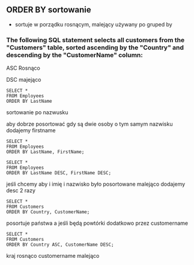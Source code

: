 ## ORDER BY sortowanie
- sortuje w porządku rosnącym, malejący 
używany po gruped by



### The following SQL statement selects all customers from the "Customers" table, sorted ascending by the "Country" and descending by the "CustomerName" column:



ASC Rosnąco 

DSC majejąco 


```
SELECT * 
FROM Employees 
ORDER BY LastName
```

sortowanie po nazwusku 

aby dobrze posortować gdy są dwie osoby o tym samym nazwisku dodajemy firstname

```
SELECT * 
FROM Employees 
ORDER BY LastName, FirstName;
```

```
SELECT * 
FROM Employees 
ORDER BY LastName DESC, FirstName DESC;
```

jeśli chcemy aby i imię i nazwisko było posortowane malejąco dodajemy desc 2 razy


```
SELECT * 
FROM Customers
ORDER BY Country, CustomerName;

```

posortuje państwa a jeśli będą powtórki dodatkowo przez customername


```
SELECT * 
FROM Customers
ORDER BY Country ASC, CustomerName DESC;
``` 

kraj rosnąco customername malejąco